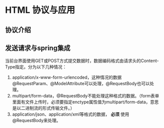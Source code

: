 # HTML 协议与应用

## 协议介绍

## 发送请求与spring集成

当前台界面使用GET或POST方式提交数据时，数据编码格式由请求头的Content-Type指定。分为以下几种情况：
1. application/x-www-form-urlencoded，这种情况的数据@RequestParam、@ModelAttribute可以处理，@RequestBody也可以处理。
2. multipart/form-data，@RequestBody不能处理这种格式的数据。（form表单里面有文件上传时，必须要指定enctype属性值为multipart/form-data，意思是以二进制流的形式传输文件。）
3. application/json、application/xml等格式的数据， **必须** 使用@RequestBody来处理。
